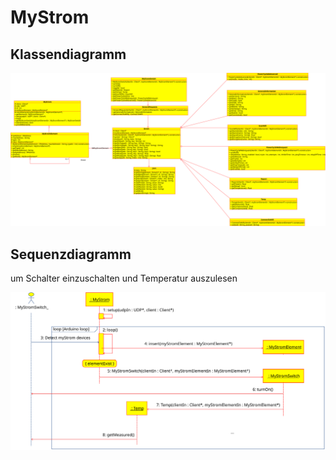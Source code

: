 # MyStrom
## Klassendiagramm
![Klassendiagramm](https://github.com/RetepRelleum/MyStrom/blob/master/lib/MyStrom/docs/Klassendiagramm.svg)
## Sequenzdiagramm
um Schalter einzuschalten und Temperatur auszulesen

![Sequenzdiagramm](https://github.com/RetepRelleum/MyStrom/blob/master/lib/MyStrom/docs/Sequenzdiagramm.svg)
